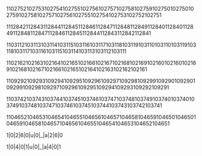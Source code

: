 1102752102753102754102755102756102757102758102759102750102750102759102758102757102756102755102754102753102752102751

1112842112843112844112845112846112847112848112849112840112840112849112848112847112846112845112844112843112842112841

1103112103113103114103115103116103117103118103119103110103110103119103118103117103116103115103114103113103112103111

1102162102163102164102165102166102167102168102169102160102160102169102168102167102166102165102164102163102162102161

1109292109293109294109295109296109297109298109299109290109290109299109298109297109296109295109294109293109292109291

1103742103743103744103745103746103747103748103749103740103740103749103748103747103746103745103744103743103742103741

1104652104653104654104655104656104657104658104659104650104650104659104658104657104656104655104654104653104652104651

1|0|2|6|0|u|0|_|a|2|6|0

1|0|4|0|1|u|0|_|a|4|0|1
